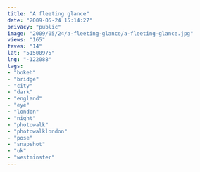 ```yaml
---
title: "A fleeting glance"
date: "2009-05-24 15:14:27"
privacy: "public"
image: "2009/05/24/a-fleeting-glance/a-fleeting-glance.jpg"
views: "165"
faves: "14"
lat: "51500975"
lng: "-122088"
tags:
- "bokeh"
- "bridge"
- "city"
- "dark"
- "england"
- "eye"
- "london"
- "night"
- "photowalk"
- "photowalklondon"
- "pose"
- "snapshot"
- "uk"
- "westminster"
---
```

<a href="/photos/2009/05/24/a-fleeting-glance"></a>
